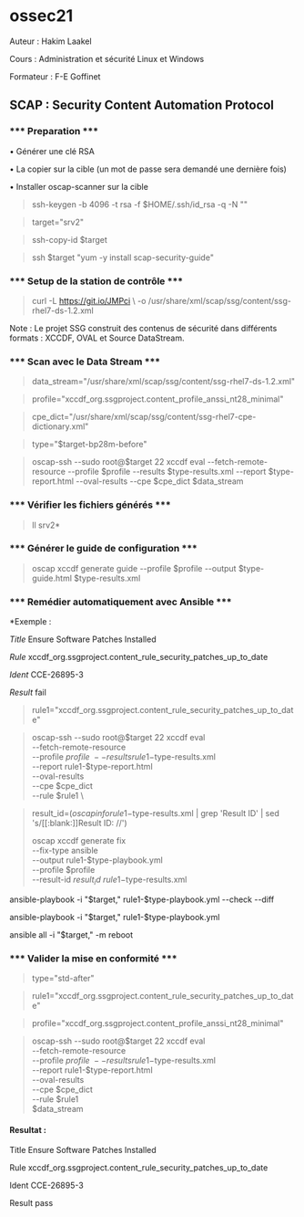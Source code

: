 # ossec21

Auteur : Hakim Laakel

Cours : Administration et sécurité Linux et Windows

Formateur : F-E Goffinet

## SCAP : Security Content Automation Protocol

### *** Preparation ***

• Générer une clé RSA 

• La copier sur la cible (un mot de passe sera demandé une dernière fois) 

• Installer oscap-scanner sur la cible  

 > ssh-keygen -b 4096 -t rsa -f $HOME/.ssh/id_rsa -q -N ""
 
 > target="srv2"
 
 > ssh-copy-id $target
 
 > ssh $target "yum -y install scap-security-guide"


### *** Setup de la station de contrôle ***

> curl -L https://git.io/JMPci \ -o /usr/share/xml/scap/ssg/content/ssg-rhel7-ds-1.2.xml

Note : Le projet SSG construit des contenus de sécurité dans différents formats : XCCDF, OVAL et Source DataStream.


### *** Scan avec le Data Stream ***

> data_stream="/usr/share/xml/scap/ssg/content/ssg-rhel7-ds-1.2.xml"
 
> profile="xccdf_org.ssgproject.content_profile_anssi_nt28_minimal"
 
> cpe_dict="/usr/share/xml/scap/ssg/content/ssg-rhel7-cpe-dictionary.xml"

> type="$target-bp28m-before"

>  oscap-ssh --sudo root@$target 22 xccdf eval --fetch-remote-resource --profile $profile --results $type-results.xml --report $type-report.html --oval-results --cpe $cpe_dict $data_stream


### *** Vérifier les fichiers générés ***
> ll srv2*


### *** Générer le guide de configuration ***

> oscap xccdf generate guide --profile $profile --output $type-guide.html $type-results.xml


### *** Remédier automatiquement avec Ansible ***

*Exemple : 

*Title*   Ensure Software Patches Installed

*Rule*    xccdf_org.ssgproject.content_rule_security_patches_up_to_date

*Ident*   CCE-26895-3

*Result*  fail

> rule1="xccdf_org.ssgproject.content_rule_security_patches_up_to_date"

> oscap-ssh --sudo root@$target 22 xccdf eval \
 --fetch-remote-resource \
 --profile $profile \
 --results rule1-$type-results.xml \
 --report rule1-$type-report.html \
 --oval-results \
 --cpe $cpe_dict \
 --rule $rule1 \
 
> result_id=$(oscap info rule1-$type-results.xml | grep 'Result ID' | sed 's/[[:blank:]]Result ID: //')
> 
> oscap xccdf generate fix \
--fix-type ansible \
--output rule1-$type-playbook.yml \
--profile $profile \
--result-id $result_id \
rule1-$type-results.xml

ansible-playbook -i "$target," rule1-$type-playbook.yml --check --diff

ansible-playbook -i "$target," rule1-$type-playbook.yml

ansible all -i "$target," -m reboot

### *** Valider la mise en conformité ***

> type="std-after"

> rule1="xccdf_org.ssgproject.content_rule_security_patches_up_to_date"

> profile="xccdf_org.ssgproject.content_profile_anssi_nt28_minimal"

> oscap-ssh --sudo root@$target 22 xccdf eval \
--fetch-remote-resource \
--profile $profile \
--results rule1-$type-results.xml \
--report rule1-$type-report.html \
--oval-results \
--cpe $cpe_dict \
--rule $rule1 \
$data_stream


#### Resultat : 

 Title   Ensure Software Patches Installed

 Rule    xccdf_org.ssgproject.content_rule_security_patches_up_to_date

Ident   CCE-26895-3

Result pass


